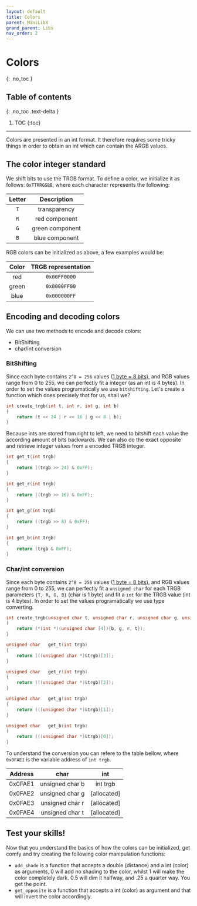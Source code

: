 ```yaml
---
layout: default
title: Colors
parent: MiniLibX
grand_parent: Libs
nav_order: 2
---
```


# Colors
{: .no_toc }

## Table of contents
{: .no_toc .text-delta }

1. TOC
{:toc}

---

Colors are presented in an int format. It therefore requires some tricky things
in order to obtain an int which can contain the ARGB values.

## The color integer standard

We shift bits to use the TRGB format. To define a color, we initialize it as
follows: `0xTTRRGGBB`, where each character represents the following:

Letter | Description
:-----:|:-----------:
`T`    | transparency
`R`    | red component
`G`    | green component
`B`    | blue component

RGB colors can be initialized as above, a few examples would be:

Color | TRGB representation
:----:|:-------------------:
red   | `0x00FF0000`
green | `0x0000FF00`
blue  | `0x000000FF`

## Encoding and decoding colors

We can use two methods to encode and decode colors:

 - BitShifting
 - char/int conversion

### BitShifting

Since each byte contains `2^8 = 256` values ([1 byte = 8 bits](https://www.google.com/search?q=size+bytes+to+bit)),
and RGB values range from 0 to 255, we can perfectly fit a integer (as an
int is 4 bytes). In order to set the values programatically we use `bitshifting`.
Let's create a function which does precisely that for us, shall we?

```c
int	create_trgb(int t, int r, int g, int b)
{
	return (t << 24 | r << 16 | g << 8 | b);
}
```

Because ints are stored from right to left, we need to bitshift each value the
according amount of bits backwards. We can also do the exact opposite and
retrieve integer values from a encoded TRGB integer.

```c
int	get_t(int trgb)
{
	return ((trgb >> 24) & 0xFF);
}

int	get_r(int trgb)
{
	return ((trgb >> 16) & 0xFF);
}

int	get_g(int trgb)
{
	return ((trgb >> 8) & 0xFF);
}

int	get_b(int trgb)
{
	return (trgb & 0xFF);
}
```

### Char/int conversion

Since each byte contains `2^8 = 256` values ([1 byte = 8 bits](https://www.google.com/search?q=size+bytes+to+bit)),
and RGB values range from 0 to 255, we can perfectly fit a `unsigned char` for each TRGB parameters `{T, R, G, B}`
(char is 1 byte) and fit a `int` for the TRGB value (int is 4 bytes). In order to set the values programatically
we use type converting.

```c
int	create_trgb(unsigned char t, unsigned char r, unsigned char g, unsigned char b)
{
	return (*(int *)(unsigned char [4]){b, g, r, t});
}

unsigned char	get_t(int trgb)
{
	return (((unsigned char *)&trgb)[3]);
}

unsigned char	get_r(int trgb)
{
	return (((unsigned char *)&trgb)[2]);
}

unsigned char	get_g(int trgb)
{
	return (((unsigned char *)&trgb)[1]);
}

unsigned char	get_b(int trgb)
{
	return (((unsigned char *)&trgb)[0]);
}
```

To understand the conversion you can refere to the table bellow, where `0x0FAE1`
is the variable address of `int trgb`.

| Address |       char      |       int       |
| ------- | :-------------: | :-------------: |
| 0x0FAE1 | unsigned char b | int trgb        |
| 0x0FAE2 | unsigned char g | [allocated]     |
| 0x0FAE3 | unsigned char r | [allocated]     |
| 0x0FAE4 | unsigned char t | [allocated]     |

## Test your skills!

Now that you understand the basics of how the colors can be initialized, get
comfy and try creating the following color manipulation functions:
- `add_shade` is a function that accepts a double (distance) and a int (color)
as arguments, 0 will add no shading to the color, whilst 1 will make the color
completely dark. 0.5 will dim it halfway, and .25 a quarter way. You get the
point.
- `get_opposite` is a function that accepts a int (color) as argument and that
will invert the color accordingly.
